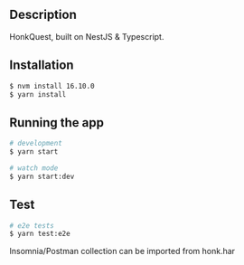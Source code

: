 ## Description

HonkQuest, built on NestJS & Typescript.

## Installation

```bash
$ nvm install 16.10.0
$ yarn install
```

## Running the app

```bash
# development
$ yarn start

# watch mode
$ yarn start:dev
```

## Test

```bash
# e2e tests
$ yarn test:e2e
```

Insomnia/Postman collection can be imported from honk.har